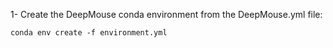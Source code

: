 1- Create the DeepMouse conda environment from the DeepMouse.yml file:
```
conda env create -f environment.yml
```
